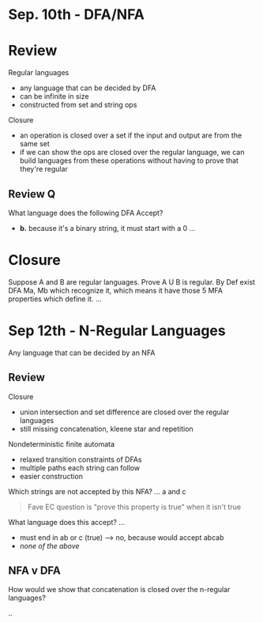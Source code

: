 # Sep. 10th - DFA/NFA

# Review
Regular languages
- any language that can be decided by DFA
- can be infinite in size
- constructed from set and string ops

Closure 
- an operation is closed over a set if the input and output are from the same set
- if we can show the ops are closed over the regular language, we can build languages from these operations without having to prove that they're regular

## Review Q
What language does the following DFA Accept?
- **b.**
because it's a binary string, it must start with a 0
...

# Closure
Suppose A and B are regular languages. Prove A U B is regular.
By Def exist DFA Ma, Mb which recognize it, which means it have those 5 MFA properties which define it.
...

# Sep 12th - N-Regular Languages
Any language that can be decided by an NFA

## Review
Closure
- union intersection and set difference are closed over the regular languages
- still missing concatenation, kleene star and repetition

Nondeterministic finite automata
- relaxed transition constraints of DFAs
- multiple paths each string can follow
- easier construction

Which strings are not accepted by this NFA? ...
a and c

> Fave EC question is "prove this property is true" when it isn't true

What language does this accept? ...
- must end in ab or c (true) --> no, because would accept abcab 
- *none of the above* 

## NFA v DFA
How would we show that concatenation is closed over the n-regular languages?

..



